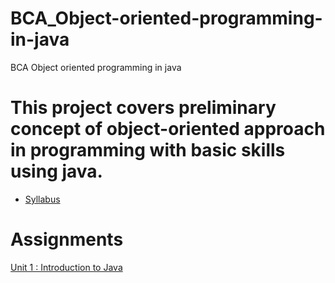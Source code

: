 # BCA_Object-oriented-programming-in-java
BCA Object oriented programming in java
# This project covers preliminary concept of object-oriented approach in programming with basic skills using java.

* [Syllabus](https://github.com/pdsdahal/BCA_Object-Oriented-Programming_In_Java/blob/main/BCAThirdSem/Oop%20Java%20Material/Syllabus/OOP-in-Java-BCA-Syllabus.pdf)

# Assignments
[Unit 1 : Introduction to Java](https://github.com/pdsdahal/BCA_Object-Oriented-Programming_In_Java/blob/main/BCAThirdSem/Oop%20Java%20Material/Assignments/Assignment-1.pdf)

